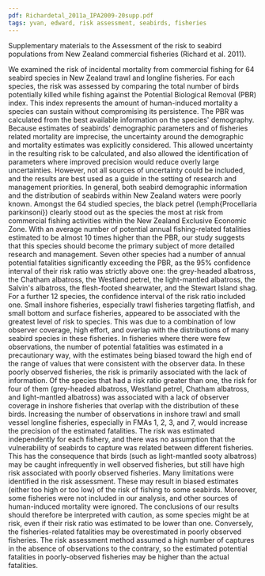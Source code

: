 ```yaml
---
pdf: Richardetal_2011a_IPA2009-20supp.pdf
tags: yvan, edward, risk assessment, seabirds, fisheries
---
```

Supplementary materials to the Assessment of the risk to seabird populations from New Zealand commercial fisheries (Richard et al. 2011).


We examined the risk of incidental mortality from commercial fishing for 64 seabird species in New Zealand trawl and longline fisheries. For each species, the risk was assessed by comparing the total number of birds potentially killed while fishing against the Potential Biological Removal (PBR) index. This index represents the amount of human-induced mortality a species can sustain without compromising its persistence. The PBR was calculated from the best available information on the species' demography. Because estimates of seabirds' demographic parameters and of fisheries related mortality are imprecise, the uncertainty around the demographic and mortality estimates was explicitly considered. This allowed uncertainty in the resulting risk to be calculated, and also allowed the identification of parameters where improved precision would reduce overly large uncertainties. However, not all sources of uncertainty could be included, and the results are best used as a guide in the setting of research and management priorities. In general, both seabird demographic information and the distribution of seabirds within New Zealand waters were poorly known. Amongst the 64 studied species, the black petrel (\emph{Procellaria parkinsoni}) clearly stood out as the species the most at risk from commercial fishing activities within the New Zealand Exclusive Economic Zone. With an average number of potential annual fishing-related fatalities estimated to be almost 10 times higher than the PBR, our study suggests that this species should become the primary subject of more detailed research and management. Seven other species had a number of annual potential fatalities significantly exceeding the PBR, as the 95\% confidence interval of their risk ratio was strictly above one: the grey-headed albatross, the Chatham albatross, the Westland petrel, the light-mantled albatross, the Salvin's albatross, the flesh-footed shearwater, and the Stewart Island shag. For a further 12 species, the confidence interval of the risk ratio included one. Small inshore fisheries, especially trawl fisheries targeting flatfish, and small bottom and surface fisheries, appeared to be associated with the greatest level of risk to species. This was due to a combination of low observer coverage, high effort, and overlap with the distributions of many seabird species in these fisheries. In fisheries where there were few observations, the number of potential fatalities was estimated in a precautionary way, with the estimates being biased toward the high end of the range of values that were consistent with the observer data. In these poorly observed fisheries, the risk is primarily associated with the lack of information. Of the species that had a risk ratio greater than one, the risk for four of them (grey-headed albatross, Westland petrel, Chatham albatross, and light-mantled albatross) was associated with a lack of observer coverage in inshore fisheries that overlap with the distribution of these birds. Increasing the number of observations in inshore trawl and small vessel longline fisheries, especially in FMAs 1, 2, 3, and 7, would increase the precision of the estimated fatalities. The risk was estimated independently for each fishery, and there was no assumption that the vulnerability of seabirds to capture was related between different fisheries. This has the consequence that birds (such as light-mantled sooty albatross) may be caught infrequently in well observed fisheries, but still have high risk associated with poorly observed fisheries. Many limitations were identified in the risk assessment. These may result in biased estimates (either too high or too low) of the risk of fishing to some seabirds. Moreover, some fisheries were not included in our analysis, and other sources of human-induced mortality were ignored. The conclusions of our results should therefore be interpreted with caution, as some species might be at risk, even if their risk ratio was estimated to be lower than one. Conversely, the fisheries-related fatalities may be overestimated in poorly observed fisheries. The risk assessment method assumed a high number of captures in the absence of observations to the contrary, so the estimated potential fatalities in poorly-observed fisheries may be higher than the actual fatalities. 
